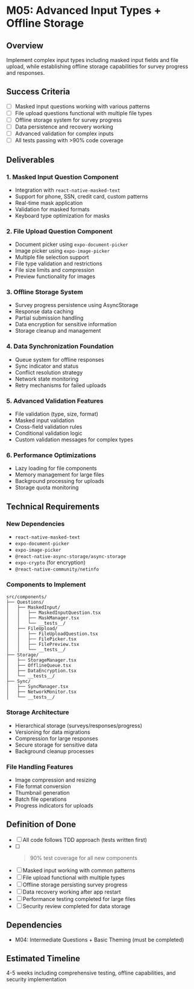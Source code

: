 # M05: Advanced Input Types + Offline Storage

## Overview
Implement complex input types including masked input fields and file upload, while establishing offline storage capabilities for survey progress and responses.

## Success Criteria
- [ ] Masked input questions working with various patterns
- [ ] File upload questions functional with multiple file types
- [ ] Offline storage system for survey progress
- [ ] Data persistence and recovery working
- [ ] Advanced validation for complex inputs
- [ ] All tests passing with >90% code coverage

## Deliverables

### 1. Masked Input Question Component
- Integration with `react-native-masked-text`
- Support for phone, SSN, credit card, custom patterns
- Real-time mask application
- Validation for masked formats
- Keyboard type optimization for masks

### 2. File Upload Question Component
- Document picker using `expo-document-picker`
- Image picker using `expo-image-picker`
- Multiple file selection support
- File type validation and restrictions
- File size limits and compression
- Preview functionality for images

### 3. Offline Storage System
- Survey progress persistence using AsyncStorage
- Response data caching
- Partial submission handling
- Data encryption for sensitive information
- Storage cleanup and management

### 4. Data Synchronization Foundation
- Queue system for offline responses
- Sync indicator and status
- Conflict resolution strategy
- Network state monitoring
- Retry mechanisms for failed uploads

### 5. Advanced Validation Features
- File validation (type, size, format)
- Masked input validation
- Cross-field validation rules
- Conditional validation logic
- Custom validation messages for complex types

### 6. Performance Optimizations
- Lazy loading for file components
- Memory management for large files
- Background processing for uploads
- Storage quota monitoring

## Technical Requirements

### New Dependencies
- `react-native-masked-text`
- `expo-document-picker`
- `expo-image-picker`
- `@react-native-async-storage/async-storage`
- `expo-crypto` (for encryption)
- `@react-native-community/netinfo`

### Components to Implement
```
src/components/
├── Questions/
│   ├── MaskedInput/
│   │   ├── MaskedInputQuestion.tsx
│   │   ├── MaskManager.tsx
│   │   └── __tests__/
│   ├── FileUpload/
│   │   ├── FileUploadQuestion.tsx
│   │   ├── FilePicker.tsx
│   │   ├── FilePreview.tsx
│   │   └── __tests__/
├── Storage/
│   ├── StorageManager.tsx
│   ├── OfflineQueue.tsx
│   ├── DataEncryption.tsx
│   └── __tests__/
├── Sync/
│   ├── SyncManager.tsx
│   ├── NetworkMonitor.tsx
│   └── __tests__/
```

### Storage Architecture
- Hierarchical storage (surveys/responses/progress)
- Versioning for data migrations
- Compression for large responses
- Secure storage for sensitive data
- Background cleanup processes

### File Handling Features
- Image compression and resizing
- File format conversion
- Thumbnail generation
- Batch file operations
- Progress indicators for uploads

## Definition of Done
- [ ] All code follows TDD approach (tests written first)
- [ ] >90% test coverage for all new components
- [ ] Masked input working with common patterns
- [ ] File upload functional with multiple types
- [ ] Offline storage persisting survey progress
- [ ] Data recovery working after app restart
- [ ] Performance testing completed for large files
- [ ] Security review completed for data storage

## Dependencies
- M04: Intermediate Questions + Basic Theming (must be completed)

## Estimated Timeline
4-5 weeks including comprehensive testing, offline capabilities, and security implementation